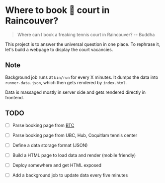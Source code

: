 # Where to book 🎾 court in Raincouver?

> Where can I book a freaking tennis court in Raincouver?
> -- Buddha

This project is to answer the universal question in one place.
To rephrase it, let's build a webpage to display the court vacancies.


## Note

Background job runs at `bin/run` for every X minutes. It dumps the data into `runner-data.json`, which then gets rendered by `index.html`.

Data is massaged mostly in server side and gets rendered directly in frontend.

## TODO

- [ ] Parse booking page from [BTC](https://www.burnabytennis.ca/burnaby/home/readPage.do?id=141)
- [ ] Parse booking page from UBC, Hub, Coquitlam tennis center
- [ ] Define a data storage format (JSON)
- [ ] Build a HTML page to load data and render (mobile friendly)
- [ ] Deploy somewhere and get HTML exposed
- [ ] Add a background job to update data every five minutes

